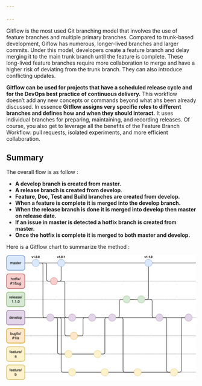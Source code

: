 ```yaml
---

---
```


Gitflow is the most used Git branching model that involves the use of feature branches and multiple primary branches. Compared to trunk-based development, Giflow has numerous, longer-lived branches and larger commits. 
Under this model, developers create a feature branch and delay merging it to the main trunk branch until the feature is complete. These long-lived feature branches require more collaboration to merge and have a higher risk of deviating from the trunk branch. They can also introduce conflicting updates.

**Gitflow can be used for projects that have a scheduled release cycle and for the DevOps best practice of continuous delivery.** This workflow doesn’t add any new concepts or commands beyond what ahs been already discussed.
In essence **Gitflow assigns very specific roles to different branches and defines how and when they should interact.**
It uses individual branches for preparing, maintaining, and recording releases. 
Of course, you also get to leverage all the benefits of the Feature Branch Workflow: pull requests, isolated experiments, and more efficient collaboration.

## Summary

The overall flow is as follow :
- **A develop branch is created from master.**
- **A release branch is created from develop**.
- **Feature, Doc, Test and Build branches are created from develop.**
- **When a feature is complete it is merged into the develop branch.**
- **When the release branch is done it is merged into develop then master on release date.**
- **If an issue in master is detected a hotfix branch is created from master.**
- **Once the hotfix is complete it is merged to both master and develop.**

Here is a Gitflow chart to summarize the method : 

![Gitflow](../img/gitflow.png "Gitflow chart")
